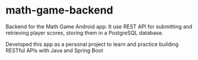 # math-game-backend

Backend for the Math Game Android app. It use REST API for submitting and retrieving player scores, storing them in a PostgreSQL database.

Developed this app as a personal project to learn and practice building RESTful APIs with Java and Spring Boot
